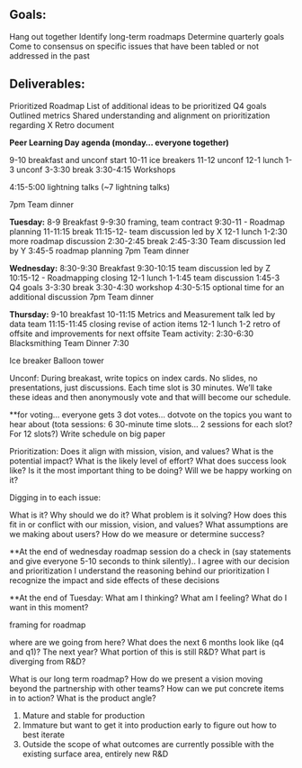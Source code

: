 ## Goals:
Hang out together
Identify long-term roadmaps
Determine quarterly goals
Come to consensus on specific issues that have been tabled or not addressed in the past

## Deliverables:
Prioritized Roadmap
List of additional ideas to be prioritized 
Q4 goals
Outlined metrics
Shared understanding and alignment on prioritization regarding X
Retro document

**Peer Learning Day agenda (monday… everyone together)**

9-10 breakfast and unconf start
10-11 ice breakers
11-12 unconf
12-1 lunch 
1-3 unconf
3-3:30 break
3:30-4:15 Workshops

4:15-5:00 lightning talks (~7 lightning talks)

7pm Team dinner

**Tuesday:**
8-9 Breakfast 
9-9:30 framing, team contract
9:30-11 - Roadmap planning
11-11:15 break
11:15-12- team discussion led by X
12-1 lunch 
1-2:30 more roadmap discussion
2:30-2:45 break
2:45-3:30 Team discussion led by Y
3:45-5 roadmap planning
7pm Team dinner

**Wednesday:**
8:30-9:30 Breakfast 
9:30-10:15 team discussion led by Z
10:15-12 - Roadmapping closing
12-1 lunch 
1-1:45 team discussion
1:45-3 Q4 goals
3-3:30 break
3:30-4:30 workshop
4:30-5:15 optional time for an additional discussion
7pm Team dinner

**Thursday:**
9-10 breakfast
10-11:15 Metrics and Measurement talk led by data team
11:15-11:45 closing revise of action items
12-1 lunch 
1-2  retro of offsite and improvements for next offsite
Team activity: 2:30-6:30
     Blacksmithing 
Team Dinner 7:30


Ice breaker
Balloon tower

Unconf:
During breakast, write topics on index cards. No slides, no presentations, just discussions.
Each time slot is 30 minutes. We’ll take these ideas and then anonymously vote and that willl become our schedule.

**for voting… everyone gets 3 dot votes… dotvote on the topics you want to hear about
(tota sessions: 6 30-minute time slots… 2 sessions for each slot? For 12 slots?)
Write schedule on big paper



Prioritization:
Does it align with mission, vision, and values?
What is the potential impact?
What is the likely level of effort?
What does success look like?
Is it the most important thing to be doing?
Will we be happy working on it?

Digging in to each issue:

What is it?
Why should we do it?
What problem is it solving?
How does this fit in or conflict with our mission, vision, and values?
What assumptions are we making about users?
How do we measure or determine success?


**At the end of wednesday roadmap session do a check in (say statements and give everyone 5-10 seconds to think silently).. 
I agree with our decision and prioritization
I understand the reasoning behind our prioritization
I recognize the impact and side effects of these decisions

**At the end of Tuesday:
What am I thinking?
What am I feeling?
What do I want in this moment?

framing for roadmap

where are we going from here? What does the next 6 months look like (q4 and q1)? The next year? What portion of this is still R&D? What part is diverging from R&D?

What is our long term roadmap? How do we present a vision moving beyond the partnership with other teams? How can we put concrete items in to action? What is the product angle?

1. Mature and stable for production
2. Immature but want to get it into production early to figure out how to best iterate
3. Outside the scope of what outcomes are currently possible with the existing surface area, entirely new R&D